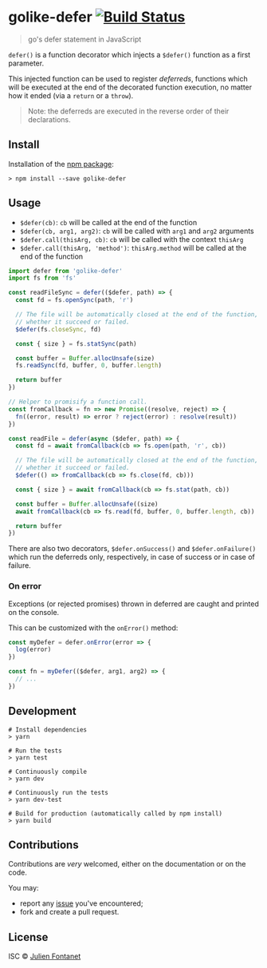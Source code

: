 # golike-defer [![Build Status](https://travis-ci.org/JsCommunity/golike-defer.png?branch=master)](https://travis-ci.org/JsCommunity/golike-defer)

> go's defer statement in JavaScript

`defer()` is a function decorator which injects a `$defer()` function
as a first parameter.

This injected function can be used to register *deferreds*, functions
which will be executed at the end of the decorated function execution,
no matter how it ended (via a `return` or a `throw`).

> Note: the deferreds are executed in the reverse order of their
> declarations.

## Install

Installation of the [npm package](https://npmjs.org/package/golike-defer):

```
> npm install --save golike-defer
```

## Usage

- `$defer(cb)`: `cb` will be called at the end of the function
- `$defer(cb, arg1, arg2)`: `cb` will be called with `arg1` and `arg2` arguments
- `$defer.call(thisArg, cb)`: `cb` will be called with the context `thisArg`
- `$defer.call(thisArg, 'method')`: `thisArg.method` will be called at the end of the function

```js
import defer from 'golike-defer'
import fs from 'fs'

const readFileSync = defer(($defer, path) => {
  const fd = fs.openSync(path, 'r')

  // The file will be automatically closed at the end of the function,
  // whether it succeed or failed.
  $defer(fs.closeSync, fd)

  const { size } = fs.statSync(path)

  const buffer = Buffer.allocUnsafe(size)
  fs.readSync(fd, buffer, 0, buffer.length)

  return buffer
})

// Helper to promisify a function call.
const fromCallback = fn => new Promise((resolve, reject) => {
  fn((error, result) => error ? reject(error) : resolve(result))
})

const readFile = defer(async ($defer, path) => {
  const fd = await fromCallback(cb => fs.open(path, 'r', cb))

  // The file will be automatically closed at the end of the function,
  // whether it succeed or failed.
  $defer(() => fromCallback(cb => fs.close(fd, cb)))

  const { size } = await fromCallback(cb => fs.stat(path, cb))

  const buffer = Buffer.allocUnsafe((size)
  await fromCallback(cb => fs.read(fd, buffer, 0, buffer.length, cb))

  return buffer
})
```

There are also two decorators, `$defer.onSuccess()` and
`$defer.onFailure()` which run the deferreds only, respectively, in
case of success or in case of failure.

### On error

Exceptions (or rejected promises) thrown in deferred are caught and
printed on the console.

This can be customized with the `onError()` method:

```js
const myDefer = defer.onError(error => {
  log(error)
})

const fn = myDefer(($defer, arg1, arg2) => {
  // ...
})
```

## Development

```
# Install dependencies
> yarn

# Run the tests
> yarn test

# Continuously compile
> yarn dev

# Continuously run the tests
> yarn dev-test

# Build for production (automatically called by npm install)
> yarn build
```

## Contributions

Contributions are *very* welcomed, either on the documentation or on
the code.

You may:

- report any [issue](https://github.com/JsCommunity/golike-defer/issues)
  you've encountered;
- fork and create a pull request.

## License

ISC © [Julien Fontanet](https://github.com/julien-f)
